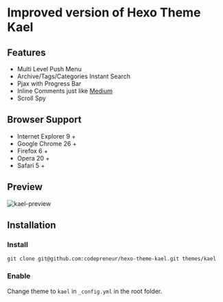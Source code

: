 # Improved version of Hexo Theme Kael

## Features

 - Multi Level Push Menu 
 - Archive/Tags/Categories Instant Search
 - Pjax with Progress Bar
 - Inline Comments just like [Medium](http://medium.com/)
 - Scroll Spy

## Browser Support

 - Internet Explorer 9 +
 - Google Chrome 26 +
 - Firefox 6 +
 - Opera 20 +
 - Safari 5 +

 
## Preview
![kael-preview][1]
 
## Installation

### Install

```
git clone git@github.com:codepreneur/hexo-theme-kael.git themes/kael
```

### Enable

Change theme to `kael` in `_config.yml` in the root folder.



  [1]: http://ww1.sinaimg.cn/large/650625begw1egigcsgddcg20z60iue81.gif
